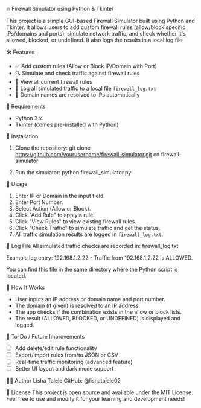 
🔥 Firewall Simulator using Python & Tkinter

This project is a simple GUI-based Firewall Simulator built using Python and Tkinter. It allows users to add custom firewall rules (allow/block specific IPs/domains and ports), simulate network traffic, and check whether it's allowed, blocked, or undefined. It also logs the results in a local log file.

🛠️ Features
- ✅ Add custom rules (Allow or Block IP/Domain with Port)
- 🔍 Simulate and check traffic against firewall rules
- 📄 View all current firewall rules
- 🧾 Log all simulated traffic to a local file `firewall_log.txt`
- 🧠 Domain names are resolved to IPs automatically

🐍 Requirements
- Python 3.x
- Tkinter (comes pre-installed with Python)

🚀 Installation
1. Clone the repository:
   git clone https://github.com/yourusername/firewall-simulator.git
   cd firewall-simulator

2. Run the simulator:
   python firewall_simulator.py

🧪 Usage
1. Enter IP or Domain in the input field.
2. Enter Port Number.
3. Select Action (Allow or Block).
4. Click "Add Rule" to apply a rule.
5. Click "View Rules" to view existing firewall rules.
6. Click "Check Traffic" to simulate traffic and get the status.
7. All traffic simulation results are logged in `firewall_log.txt`.

📂 Log File
All simulated traffic checks are recorded in:
firewall_log.txt

Example log entry:
192.168.1.2:22 - Traffic from 192.168.1.2:22 is ALLOWED.

You can find this file in the same directory where the Python script is located.

🧠 How It Works
- User inputs an IP address or domain name and port number.
- The domain (if given) is resolved to an IP address.
- The app checks if the combination exists in the allow or block lists.
- The result (ALLOWED, BLOCKED, or UNDEFINED) is displayed and logged.

📌 To-Do / Future Improvements
- [ ] Add delete/edit rule functionality
- [ ] Export/import rules from/to JSON or CSV
- [ ] Real-time traffic monitoring (advanced feature)
- [ ] Better UI layout and dark mode support

👨‍💻 Author
Lisha Talele
GitHub: @lishatalele02

📃 License
This project is open source and available under the MIT License.
Feel free to use and modify it for your learning and development needs!
